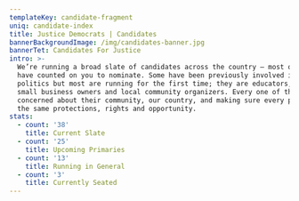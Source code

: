 ```yaml
---
templateKey: candidate-fragment
uniq: candidate-index
title: Justice Democrats | Candidates
bannerBackgroundImage: /img/candidates-banner.jpg
bannerTet: Candidates For Justice
intro: >-
  We’re running a broad slate of candidates across the country — most of whom we
  have counted on you to nominate. Some have been previously involved in
  politics but most are running for the first time; they are educators, nurses,
  small business owners and local community organizers. Every one of them
  concerned about their community, our country, and making sure every person has
  the same protections, rights and opportunity.
stats:
  - count: '38'
    title: Current Slate
  - count: '25'
    title: Upcoming Primaries
  - count: '13'
    title: Running in General
  - count: '3'
    title: Currently Seated
---
```

